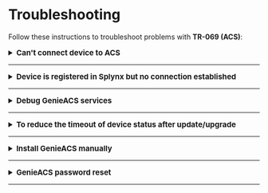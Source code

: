 Troubleshooting
==========

Follow these instructions to troubleshoot problems with **TR-069 (ACS)**:

<details style="font-size: 15px; margin-bottom: 5px;">
<summary><b>Can't connect device to ACS</b></summary>
<div markdown="1">

  0. Make sure that the device is accessible from Splynx server. Use tools like *ping* or *traceroute* to doublecheck;

  1. Pay attention to the IP restrictions. The requests can be sent only from IPs/networks allowed in this list:

  ![ip_restriction](ip_restriction.png)

  2. Make sure that `CWMP URL`, `username` and `password` that were configured under TR-069 client on a device are correct and ports `7547`, `7567` are opened;

  3. Try to disable firewall on the device to ensure that it's not a firewall issue;

  4. In case of using `HTTPS`,  try to disable option `SSL enabled by default`, and use `CWMP URL` like http://splynxserver.com:7547/ instead of **https** at the beginning.

  5. Restart **GenieACS services** using this command: `sudo service genieacs* restart`

</div>
</details>

------------

<details style="font-size: 15px; margin-bottom: 5px;">
<summary><b>Device is registered in Splynx but no connection established</b></summary>
<div markdown="1">

  0. Make sure that device is accessible from Splynx server. Use tools like *ping* or *traceroute* to doublecheck;

  1. Pay attention to the IP restrictions. The requests can be sent only from IPs/networks allowed in this list:

  ![ip_restriction](ip_restriction.png)

  2. Refresh device using this option and wait for the result:

  ![refresh_Device](refresh_Device.png)

  3. Pay attention to sections **Tasks** and **Faults**. Try to remove all tasks and all faults using remove button:

  ![troubleshoot_faults](tasks-faults.png)

  4. Disable **TR-069 client** on a device, remove device from Splynx and enable **TR-069 client** to re-add device in Splynx.

</div>
</details>

------------

<details style="font-size: 15px; margin-bottom: 5px;">
<summary><b>Debug GenieACS services</b></summary>
<div markdown="1">

To enable logs:

```
sudo nano /var/www/splynx/system/genieacs/genieacs.env
```

And insert these lines below of the existed ones:

```
GENIEACS_CWMP_LOG_FILE=/var/www/splynx/logs/genieacs/cwmp.log
GENIEACS_FS_LOG_FILE=/var/www/splynx/logs/genieacs/fs.log
GENIEACS_UI_LOG_FILE/var/www/splynx/logs/genieacs/ui.log
GENIEACS_DEBUG_FILE=/var/www/splynx/logs/genieacs/genieacs-debug.yaml
GENIEACS_DEBUG=true
```

And restart ACS services:

```
php /var/www/splynx/system/script/dev acs-restart
```

The logs can be found in:

```
/var/www/splynx/logs/genieacs

/var/www/splynx/logs/nginx
```

</div>
</details>

------------

<details style="font-size: 15px; margin-bottom: 5px;">
<summary><b>To reduce the timeout of device status after update/upgrade</b></summary>
<div markdown="1">

Splynx uses the default timeout 30m to check if the version on the device is up to date after the update/upgrade process has been performed. .

To reduce this time out, open your `splynx` database in [Adminer](configuration/tools/adminer/adminer.md), find the table `acs_upgrade_records`, press **edit** on your device record and in the `last_try_datetime` field change the **time** value back to one hour.
For example: the current value is - `2021-09-03 15:50:24`, it should be changed to `2021-09-03 14:50:24`

![](acs_upgrade_records.png)

Then press **Save** button. And run the following command in Terminal:

```
php system/script/cron five-minutely
```

Double check the device status in `Networking → TR-069 (ACS) → Upgrade → View ACS upgrade batch`, the table **Devices for upgrade**.

![](device_status.png)

</div>
</details>

------------

<details style="font-size: 15px; margin-bottom: 5px;">
<summary><b>Install GenieACS manually</b></summary>
<div markdown="1">

**NOTE:** Make sure you’re using Node.js v12 or higher on your server:

```
node --version
```

To install **Node.js v12** use the following commands in Terminal:

```
sudo apt update && sudo apt -y upgrade
sudo apt -y install curl dirmngr apt-transport-https lsb-release ca-certificates
curl -sL https://deb.nodesource.com/setup_12.x | sudo -E bash -
sudo apt -y install nodejs
```

To install **GenieACS** use the next commands:

```
sudo su
curl -s https://splynx.com/splynx.gpg.key | apt-key add -
echo 'deb https://deb.splynx.com/ splynx splynx3_1' > /etc/apt/sources.list.d/splynx_3_1.list
apt update
apt install splynx-genieacs

```

```
cd /var/www/splynx/system/nodejs/
npm i
```

If the error occurs, it's required to install `mongodb-server` manually and try to install `splynx-genieacs` again.

![](mongodb.png)


After that, add these lines to `/etc/sudoers.d/splynx` file (after *OpenVPN tools* block)

```
sudo nano /etc/sudoers.d/splynx
```

```
# Splynx ACS tools
splynx ALL=(ALL)     NOPASSWD: SETENV: /var/www/splynx/system/script/tools acs *
```

and save changes.

Restart services:

```
sudo service splynx_transport restart && sudo service splynx_node restart
```


</div>
</details>

------------

<details style="font-size: 15px; margin-bottom: 5px;">
<summary><b>GenieACS password reset</b></summary>
<div markdown="1">

If the password for an admin account has been changed and you cannot recall it, you can add a new user account to the GenieACS server to be able to log in.

Just follow with this step-by-step instructions:

1. To log in to MongoDB, please run the next command on your server CLI:

```
mongo
```

2. To connect to the ACS users database, run the following:

```
use genieacs
```

3. To check all rows in users tables, use the next command:

```
db.users.find()
```

4. To add a new user account to database, please copy and run:

```

db.users.insert({ "_id" : "new", "roles" : "admin", "password" : "86aebaa124d7ad917ac9bb8d8aedada1a065c045b02a99c873fe2028c6814421002b2c759d47f4501acc3759746bdca77693de63f4579351394f3ca892b6b7c41ee14894a57f30208946a09382504f6397be43724a5233cd666026e1a3a2f0736f3aceb2b2b9728e52aa6b5d9e636a025ea55bcd092bcc32194c94f799fa4ad9", "salt" : "45280c26e6a8fbabefa35d6fbee9da0c37189193aff2ea1d9d0bcb341244d2c8ccccbeef595fcb0a8f49e9c0030bd3fb834876a66f750ba68a3befc6922c9b11" })

```
Then, type ```exit``` to log out of the database:

![image](password_reset.png)

A new user account will be added on the GenieACS server:

![image](new_user.png)

5. Navigate to `Config → Networking → TR-069 (ACS)` and click on the link next to the **UI** section - ```https://splynx_url:3000/```. Use the credentials from the **UI** section to connect to ACS server:

![image](ui_link.png)

If you forget your **UI Password**, use the [Adminer](configuration/tools/adminer/adminer.md) tool to check the `ui_password` value in `splynx` database. Also, you can just type a new **UI Password** on `Config → Networking → TR-069 (ACS)` page.

![image](ui_password.png)

![image](connect_to_ACS.png)

6. Use your new credentials to log in to GenieACS server:

- **username:** `new`
- **password:** `admin`

![image](login_to_ACS.png)

On the GenieACS page, navigate to **Users** section to change the password for your current user:

![image](edit_user.png)


</div>
</details>

------------
